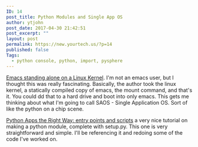 ```yaml
---
ID: 14
post_title: Python Modules and Single App OS
author: ytjohn
post_date: 2017-04-30 21:42:51
post_excerpt: ""
layout: post
permalink: https://new.yourtech.us/?p=14
published: false
Tags:
  - python console, python, import, pysphere
---
```

[Emacs standing alone on a Linux Kernel](http://www.informatimago.com/linux/emacs-on-user-mode-linux.html?repost). I'm not an emacs user, but I thought this was really fascinating. Basically, the author took the linux kernel, a statically compiled copy of emacs, the mount command, and that's it. You could dd that to a hard drive and boot into only emacs. This gets me thinking about what I'm going to call SAOS - Single Application OS. Sort of like the python on a chip scene.

[Python Apps the Right Way: entry points and scripts](http://chriswarrick.com/blog/2014/09/15/python-apps-the-right-way-entry_points-and-scripts/) a very nice tutorial on making a python module, complete with setup.py. This one is very straightforward and simple. I'll be referencing it and redoing some of the code I've worked on.